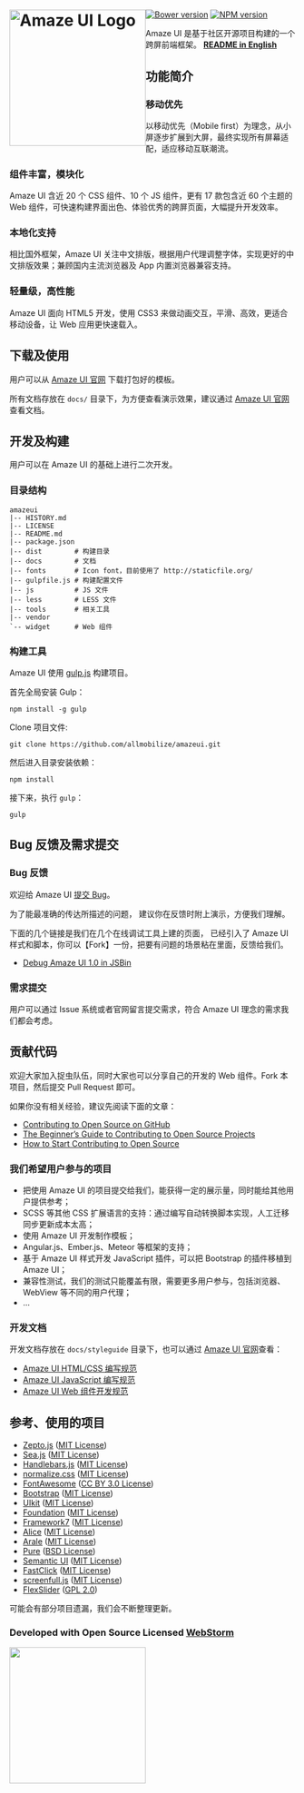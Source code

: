<h1><a href="http://amazeui.org/" title="Amaze UI 官网"><img style="float: left" width="240" src="https://raw.githubusercontent.com/allmobilize/amazeui/master/vendor/amazeui/amazeui-b.png" alt="Amaze UI Logo"/></a></h1>

[![Bower version](https://badge.fury.io/bo/amazeui.svg)](http://badge.fury.io/bo/amazeui)
[![NPM version](https://badge.fury.io/js/amazeui.svg)](http://badge.fury.io/js/amazeui)

Amaze UI 是基于社区开源项目构建的一个跨屏前端框架。 __[README in English](https://github.com/allmobilize/amazeui/blob/master/README_EN.md)__

## 功能简介

### 移动优先

以移动优先（Mobile first）为理念，从小屏逐步扩展到大屏，最终实现所有屏幕适配，适应移动互联潮流。

### 组件丰富，模块化

Amaze UI 含近 20 个 CSS 组件、10 个 JS 组件，更有 17 款包含近 60 个主题的 Web 组件，可快速构建界面出色、体验优秀的跨屏页面，大幅提升开发效率。

### 本地化支持

相比国外框架，Amaze UI 关注中文排版，根据用户代理调整字体，实现更好的中文排版效果；兼顾国内主流浏览器及 App 内置浏览器兼容支持。

### 轻量级，高性能

Amaze UI 面向 HTML5 开发，使用 CSS3 来做动画交互，平滑、高效，更适合移动设备，让 Web 应用更快速载入。

## 下载及使用

用户可以从 [Amaze UI 官网](http://amazeui.org/getting-started) 下载打包好的模板。

所有文档存放在 `docs/` 目录下，为方便查看演示效果，建议通过 [Amaze UI 官网](http://amazeui.org/)查看文档。


## 开发及构建

用户可以在 Amaze UI 的基础上进行二次开发。

### 目录结构

```
amazeui
|-- HISTORY.md
|-- LICENSE
|-- README.md
|-- package.json
|-- dist        # 构建目录
|-- docs        # 文档
|-- fonts       # Icon font，目前使用了 http://staticfile.org/
|-- gulpfile.js # 构建配置文件
|-- js          # JS 文件
|-- less        # LESS 文件
|-- tools       # 相关工具
|-- vendor
`-- widget      # Web 组件
```

### 构建工具

Amaze UI 使用 [gulp.js](http://gulpjs.com/) 构建项目。

首先全局安装 Gulp：

```
npm install -g gulp
```

Clone 项目文件:

```
git clone https://github.com/allmobilize/amazeui.git
```

然后进入目录安装依赖：

```
npm install
```

接下来，执行 `gulp`：

```
gulp
```

## Bug 反馈及需求提交

### Bug 反馈

欢迎给 Amaze UI [提交 Bug](https://github.com/allmobilize/amazeui/issues/new?title=Bug%3A%20&body=**%E9%97%AE%E9%A2%98%E6%8F%8F%E8%BF%B0**%0A%0A%EF%BC%88%E6%8F%8F%E8%BF%B0%E4%B8%80%E4%B8%8B%E9%97%AE%E9%A2%98%EF%BC%89%0A%0A**%E4%BA%A7%E7%94%9F%E7%8E%AF%E5%A2%83**%0A%0A-%20%E8%AE%BE%E5%A4%87%EF%BC%9A%EF%BC%88%E6%89%8B%E6%9C%BA%E3%80%81%E5%B9%B3%E6%9D%BF%E7%AD%89%E7%A7%BB%E5%8A%A8%E8%AE%BE%E5%A4%87%E6%97%B6%E5%A1%AB%E5%86%99%E6%AD%A4%E9%A1%B9%EF%BC%89%0A-%20%E6%93%8D%E4%BD%9C%E7%B3%BB%E7%BB%9F%E5%8F%8A%E7%89%88%E6%9C%AC%EF%BC%9A%0A-%20%E6%B5%8F%E8%A7%88%E5%99%A8%E5%8F%8A%E7%89%88%E6%9C%AC%EF%BC%9A%0A-%20%E6%BC%94%E7%A4%BA%E5%9C%B0%E5%9D%80%EF%BC%9A%0A%0A**%E5%A4%8D%E7%8E%B0%E6%AD%A5%E5%A5%8F**%0A%0A1.%20%0A2.%20%0A...)。

为了能最准确的传达所描述的问题， 建议你在反馈时附上演示，方便我们理解。

下面的几个链接是我们在几个在线调试工具上建的页面， 已经引入了 Amaze UI 样式和脚本，你可以【Fork】一份，把要有问题的场景粘在里面，反馈给我们。

- [Debug Amaze UI 1.0 in JSBin](http://jsbin.com/qasoxibuje/1/edit?html,output)

### 需求提交

用户可以通过 Issue 系统或者官网留言提交需求，符合 Amaze UI 理念的需求我们都会考虑。

## 贡献代码

欢迎大家加入捉虫队伍，同时大家也可以分享自己的开发的 Web 组件。Fork 本项目，然后提交 Pull Request 即可。

如果你没有相关经验，建议先阅读下面的文章：

- [Contributing to Open Source on GitHub](https://guides.github.com/activities/contributing-to-open-source/)
- [The Beginner’s Guide to Contributing to Open Source Projects](http://blog.newrelic.com/2014/05/05/open-source_gettingstarted/)
- [How to Start Contributing to Open Source](http://www.developer.com/open/how-to-start-contributing-to-open-source.html)

### 我们希望用户参与的项目

- 把使用 Amaze UI 的项目提交给我们，能获得一定的展示量，同时能给其他用户提供参考；
- SCSS 等其他 CSS 扩展语言的支持：通过编写自动转换脚本实现，人工迁移同步更新成本太高；
- 使用 Amaze UI 开发制作模板；
- Angular.js、Ember.js、Meteor 等框架的支持；
- 基于 Amaze UI 样式开发 JavaScript 插件，可以把 Bootstrap 的插件移植到 Amaze UI；
- 兼容性测试，我们的测试只能覆盖有限，需要更多用户参与，包括浏览器、WebView 等不同的用户代理；
- ...

### 开发文档

开发文档存放在 `docs/styleguide` 目录下，也可以通过 [Amaze UI 官网](http://amazeui.org/)查看：

- [Amaze UI HTML/CSS 编写规范](http://amazeui.org/getting-started/html-css)
- [Amaze UI JavaScript 编写规范](http://amazeui.org/getting-started/javascript)
- [Amaze UI Web 组件开发规范](http://amazeui.org/getting-started/widget)

## 参考、使用的项目

* [Zepto.js](https://github.com/madrobby/zepto) ([MIT
License](https://github.com/madrobby/zepto/blob/master/MIT-LICENSE))
* [Sea.js](https://github.com/seajs/seajs) ([MIT License](https://github.com/seajs/seajs/blob/master/LICENSE.md))
* [Handlebars.js](https://github.com/wycats/handlebars.js) ([MIT
License](https://github.com/wycats/handlebars.js/blob/master/LICENSE))
* [normalize.css](https://github.com/necolas/normalize.css) ([MIT
License](https://github.com/necolas/normalize.css/blob/master/LICENSE.md))
* [FontAwesome](https://github.com/FortAwesome/Font-Awesome/) ([CC BY 3.0 License](http://creativecommons.org/licenses/by/3.0/))
* [Bootstrap](https://github.com/twbs/bootstrap) ([MIT License](https://github.com/twbs/bootstrap/blob/master/LICENSE))
* [UIkit](https://github.com/uikit/uikit) ([MIT License](https://github.com/uikit/uikit/blob/master/LICENSE.md))
* [Foundation](https://github.com/zurb/foundation) ([MIT
License](https://github.com/zurb/foundation/blob/master/LICENSE))
* [Framework7](https://github.com/nolimits4web/Framework7) ([MIT
License](https://github.com/nolimits4web/Framework7/blob/master/LICENSE))
* [Alice](https://github.com/aliceui/aliceui.org/) ([MIT
License](https://github.com/aliceui/aliceui.org/blob/master/LICENSE))
* [Arale](https://github.com/aralejs/aralejs.org/) ([MIT
License](https://github.com/aralejs/aralejs.org/blob/master/LICENSE))
* [Pure](https://github.com/yui/pure) ([BSD License](https://github.com/yui/pure/blob/master/LICENSE.md))
* [Semantic UI](https://github.com/Semantic-Org/Semantic-UI) ([MIT
License](https://github.com/Semantic-Org/Semantic-UI/blob/master/LICENSE.md))
* [FastClick](https://github.com/ftlabs/fastclick) ([MIT
License](https://github.com/ftlabs/fastclick/blob/master/LICENSE))
* [screenfull.js](https://github.com/sindresorhus/screenfull.js) ([MIT
License](https://github.com/sindresorhus/screenfull.js/blob/gh-pages/license))
* [FlexSlider](https://github.com/woothemes/FlexSlider) ([GPL 2.0](http://www.gnu.org/licenses/gpl-2.0.html))

可能会有部分项目遗漏，我们会不断整理更新。

### Developed with Open Source Licensed [WebStorm](http://www.jetbrains.com/webstorm/)

<a href="http://www.jetbrains.com/webstorm/" target="_blank">
<img src="http://ww1.sinaimg.cn/large/005yyi5Jjw1elpp6svs2eg30k004i3ye.gif" width="240" />
</a>

